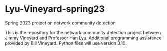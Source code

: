 # Lyu-Vineyard-spring23
Spring 2023 project on network community detection

This is the repository for the network community detection project between Jimmy Vineyard and Professor Han Lyu. Additional programming assistance provided by Bill Vineyard. Python files will use version 3.10. 
